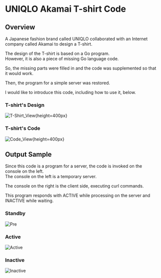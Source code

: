 # UNIQLO Akamai T-shirt Code

## Overview
A Japanese fashion brand called UNIQLO collaborated with an Internet company called Akamai to design a T-shirt.  

The design of the T-shirt is based on a Go program.  
However, it is also a piece of missing Go language code.  

So, the missing parts were filled in and the code was supplemented so that it would work.  

Then, the program for a simple server was restored.  

I would like to introduce this code, including how to use it, below.  

### T-shirt's Design
![T-Shirt_View](https://user-images.githubusercontent.com/36861752/233776272-a1f52816-824f-43df-96c3-61dfe6fa02b7.png){height=400px}

### T-shirt's Code
![Code_View](https://user-images.githubusercontent.com/36861752/233776315-c24c45c7-0a59-48e5-9bc0-df95942e7a3c.jpg){height=400px}

## Output Sample
Since this code is a program for a server, the code is invoked on the console on the left.  
The console on the left is a temporary server.  

The console on the right is the client side, executing curl commands.  

This program responds with ACTIVE while processing on the server and INACTIVE while waiting.  

### Standby
![Pre](https://user-images.githubusercontent.com/36861752/233776338-f00756ee-fb4c-472a-bd5a-f9179f7d9dc0.png)

### Active
![Active](https://user-images.githubusercontent.com/36861752/233776362-bd615819-8a72-4617-b91f-91982971feab.png)

### Inactive
![Inactive](https://user-images.githubusercontent.com/36861752/233776394-6b8691d7-576d-4795-8321-67bf32716ee6.png)


